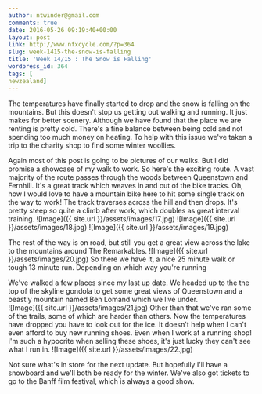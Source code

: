 ```yaml
---
author: ntwinder@gmail.com
comments: true
date: 2016-05-26 09:19:40+00:00
layout: post
link: http://www.nfxcycle.com/?p=364
slug: week-1415-the-snow-is-falling
title: 'Week 14/15 : The Snow is Falling'
wordpress_id: 364
tags: [
newzealand]
---
```


The temperatures have finally started to drop and the snow is falling on the mountains. But this doesn't stop us getting out walking and running. It just makes for better scenery.  Although we have found that the place we are renting is pretty cold. There's a fine balance between being cold and not spending too much money on heating.  To help with this issue we've taken a trip to the charity shop to find some winter woollies. 

Again most of this post is going to be pictures of our walks. But I did promise a showcase of my walk to work. So here's the exciting route. A vast majority of the route passes through the woods between Queenstown and Fernhill.  It's a great track which weaves in and out of the bike tracks. Oh, how I would love to have a mountain bike here to hit some single track on the way to work! The track traverses across the hill and then drops. It's pretty steep so quite a climb after work, which doubles as great interval training.
![Image]({{ site.url }}/assets/images/17.jpg)
![Image]({{ site.url }}/assets/images/18.jpg)
![Image]({{ site.url }}/assets/images/19.jpg)

The rest of the way is on road, but still you get a great view across the lake to the mountains around The Remarkables. 
![Image]({{ site.url }}/assets/images/20.jpg)
So there we have it, a nice 25 minute walk or tough 13 minute run. Depending on which way you're running

We've walked a few places since my last up date. We headed up to the the top of the skyline gondola to get some great views of Queenstown and a beastly mountain named Ben Lomand which we live under.  
![Image]({{ site.url }}/assets/images/21.jpg)
Other than that we've ran some of the trails, some of which are harder than others. Now the temperatures have dropped you have to look out for the ice. It doesn't help when I can't even afford to buy new running shoes. Even when I work at a running shop! I'm such a hypocrite when selling these shoes, it's just lucky they can't see what I run in.
![Image]({{ site.url }}/assets/images/22.jpg)

Not sure what's in store for the next update. But hopefully I'll have a snowboard and we'll both be ready for the winter. We've also got tickets to go to the Banff film festival, which is always a good show. 
